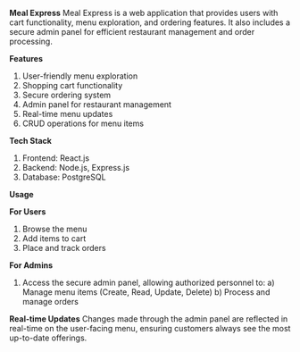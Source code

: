 **Meal Express**
Meal Express is a web application that provides users with cart functionality, menu exploration, and ordering features. It also includes a secure admin panel for efficient restaurant management and order processing.

**Features**
  1. User-friendly menu exploration
  2. Shopping cart functionality
  3. Secure ordering system
  4. Admin panel for restaurant management
  5. Real-time menu updates
  6. CRUD operations for menu items

**Tech Stack**
  1. Frontend: React.js
  2. Backend: Node.js, Express.js
  3. Database: PostgreSQL

**Usage**

**For Users**
  1. Browse the menu
  2. Add items to cart
  3. Place and track orders

**For Admins**

  1. Access the secure admin panel, allowing authorized personnel to:
    a) Manage menu items (Create, Read, Update, Delete)
    b) Process and manage orders

**Real-time Updates**
  Changes made through the admin panel are reflected in real-time on the user-facing menu, ensuring customers always see the most up-to-date offerings.

